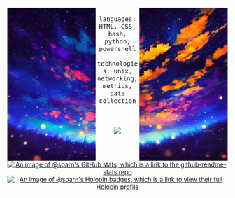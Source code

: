 <!--
This profile was inspired by @philhk:
https://github.com/philhk
Photos were sliced by:
https://splitter.imageonline.co/
-->
<div align="center">
  <p float="left">
    <img src="/images/1.png" height="350" align="left">
    <img src="/images/2.png" height="350" align="right">
  </p>
  <div align="center">
    <samp>
      <br> languages: HTML, CSS, bash, python, powershell
      <br>
      <br> technologies: unix, networking, metrics, data collection
      <br>
      <br>
    </samp>
  </div>
  <br>
  <br>
  <img width="100px" src="https://komarev.com/ghpvc/?username=soarn&color=FFC832&style=flat-square&abbreviated=true" />
  <br>
  <br>
  <br>
  <a href="https://github.com/anuraghazra/github-readme-stats"><img align="center" src="https://github-readme-stats.vercel.app/api?username=soarn&show_icons=true&theme=outrun&bg_color=00000000&border_radius=15&hide_border=true&title_color=FFC832" alt="An image of @soarn's GitHub stats, which is a link to the github-readme-stats repo" width="340" /> </a>
   <a href="https://holopin.io/@soarn"><img align="center" src="https://holopin.me/soarn" alt="An image of @soarn's Holopin badges, which is a link to view their full Holopin profile" width="400"/> </a>
</div>  
  
<!--
<picture>
  <source media="(prefers-color-scheme: dark)" srcset="https://raw.githubusercontent.com/soarn/soarn/output/github-contribution-grid-snake-dark.svg" />
  <source media="(prefers-color-scheme: light)" srcset="https://raw.githubusercontent.com/soarn/soarn/output/github-contribution-grid-snake.svg" />
  <img alt="github contribution grid snake animation" src="https://raw.githubusercontent.com/soarn/soarn/output/github-contribution-grid-snake.svg" />
</picture>
-->
